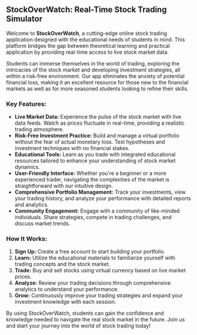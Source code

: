 ## StockOverWatch: Real-Time Stock Trading Simulator

Welcome to **StockOverWatch**, a cutting-edge online stock trading application designed with the educational needs of students in mind. This platform bridges the gap between theoretical learning and practical application by providing real-time access to live stock market data. 

Students can immerse themselves in the world of trading, exploring the intricacies of the stock market and developing investment strategies, all within a risk-free environment. Our app eliminates the anxiety of potential financial loss, making it an excellent resource for those new to the financial markets as well as for more seasoned students looking to refine their skills.

### Key Features:

- **Live Market Data:** Experience the pulse of the stock market with live data feeds. Watch as prices fluctuate in real-time, providing a realistic trading atmosphere.
- **Risk-Free Investment Practice:** Build and manage a virtual portfolio without the fear of actual monetary loss. Test hypotheses and investment techniques with no financial stakes.
- **Educational Tools:** Learn as you trade with integrated educational resources tailored to enhance your understanding of stock market dynamics.
- **User-Friendly Interface:** Whether you're a beginner or a more experienced trader, navigating the complexities of the market is straightforward with our intuitive design.
- **Comprehensive Portfolio Management:** Track your investments, view your trading history, and analyze your performance with detailed reports and analytics.
- **Community Engagement:** Engage with a community of like-minded individuals. Share strategies, compete in trading challenges, and discuss market trends.

### How It Works:

1. **Sign Up:** Create a free account to start building your portfolio.
2. **Learn:** Utilize the educational materials to familiarize yourself with trading concepts and the stock market.
3. **Trade:** Buy and sell stocks using virtual currency based on live market prices.
4. **Analyze:** Review your trading decisions through comprehensive analytics to understand your performance.
5. **Grow:** Continuously improve your trading strategies and expand your investment knowledge with each session.

By using StockOverWatch, students can gain the confidence and knowledge needed to navigate the real stock market in the future. Join us and start your journey into the world of stock trading today!
